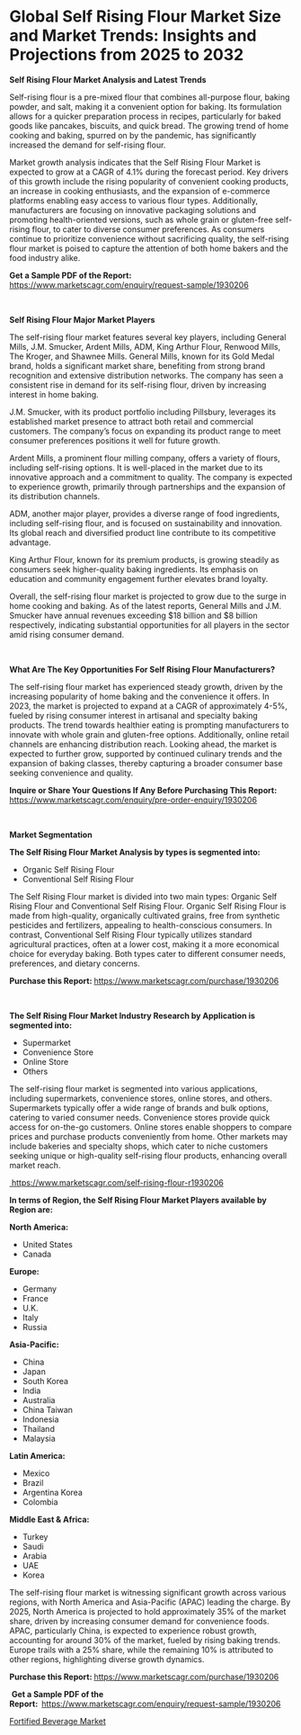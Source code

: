 <p><h1>Global Self Rising Flour Market Size and Market Trends: Insights and Projections from 2025 to 2032</h1></p><p><strong>Self Rising Flour Market Analysis and Latest Trends</strong></p>
<p><p>Self-rising flour is a pre-mixed flour that combines all-purpose flour, baking powder, and salt, making it a convenient option for baking. Its formulation allows for a quicker preparation process in recipes, particularly for baked goods like pancakes, biscuits, and quick bread. The growing trend of home cooking and baking, spurred on by the pandemic, has significantly increased the demand for self-rising flour.</p><p>Market growth analysis indicates that the Self Rising Flour Market is expected to grow at a CAGR of 4.1% during the forecast period. Key drivers of this growth include the rising popularity of convenient cooking products, an increase in cooking enthusiasts, and the expansion of e-commerce platforms enabling easy access to various flour types. Additionally, manufacturers are focusing on innovative packaging solutions and promoting health-oriented versions, such as whole grain or gluten-free self-rising flour, to cater to diverse consumer preferences. As consumers continue to prioritize convenience without sacrificing quality, the self-rising flour market is poised to capture the attention of both home bakers and the food industry alike.</p></p>
<p><strong>Get a Sample PDF of the Report:&nbsp;</strong> <a href="https://www.marketscagr.com/enquiry/request-sample/1930206?utm_campaign=2313&utm_medium=2&utm_source=Github&utm_content=ia&utm_term=14022025&utm_id=self-rising-flour">https://www.marketscagr.com/enquiry/request-sample/1930206</a></p>
<p>&nbsp;</p>
<p><strong>Self Rising Flour Major Market Players</strong></p>
<p><p>The self-rising flour market features several key players, including General Mills, J.M. Smucker, Ardent Mills, ADM, King Arthur Flour, Renwood Mills, The Kroger, and Shawnee Mills. General Mills, known for its Gold Medal brand, holds a significant market share, benefiting from strong brand recognition and extensive distribution networks. The company has seen a consistent rise in demand for its self-rising flour, driven by increasing interest in home baking.</p><p>J.M. Smucker, with its product portfolio including Pillsbury, leverages its established market presence to attract both retail and commercial customers. The company’s focus on expanding its product range to meet consumer preferences positions it well for future growth.</p><p>Ardent Mills, a prominent flour milling company, offers a variety of flours, including self-rising options. It is well-placed in the market due to its innovative approach and a commitment to quality. The company is expected to experience growth, primarily through partnerships and the expansion of its distribution channels.</p><p>ADM, another major player, provides a diverse range of food ingredients, including self-rising flour, and is focused on sustainability and innovation. Its global reach and diversified product line contribute to its competitive advantage.</p><p>King Arthur Flour, known for its premium products, is growing steadily as consumers seek higher-quality baking ingredients. Its emphasis on education and community engagement further elevates brand loyalty.</p><p>Overall, the self-rising flour market is projected to grow due to the surge in home cooking and baking. As of the latest reports, General Mills and J.M. Smucker have annual revenues exceeding $18 billion and $8 billion respectively, indicating substantial opportunities for all players in the sector amid rising consumer demand.</p></p>
<p>&nbsp;</p>
<p><strong>What Are The Key Opportunities For Self Rising Flour Manufacturers?</strong></p>
<p><p>The self-rising flour market has experienced steady growth, driven by the increasing popularity of home baking and the convenience it offers. In 2023, the market is projected to expand at a CAGR of approximately 4-5%, fueled by rising consumer interest in artisanal and specialty baking products. The trend towards healthier eating is prompting manufacturers to innovate with whole grain and gluten-free options. Additionally, online retail channels are enhancing distribution reach. Looking ahead, the market is expected to further grow, supported by continued culinary trends and the expansion of baking classes, thereby capturing a broader consumer base seeking convenience and quality.</p></p>
<p><strong>Inquire or Share Your Questions If Any Before Purchasing This Report:</strong> <a href="https://www.marketscagr.com/enquiry/pre-order-enquiry/1930206?utm_campaign=2313&utm_medium=2&utm_source=Github&utm_content=ia&utm_term=14022025&utm_id=self-rising-flour">https://www.marketscagr.com/enquiry/pre-order-enquiry/1930206</a></p>
<p>&nbsp;</p>
<p><strong>Market Segmentation</strong></p>
<p><strong>The Self Rising Flour Market Analysis by types is segmented into:</strong></p>
<p><ul><li>Organic Self Rising Flour</li><li>Conventional Self Rising Flour</li></ul></p>
<p><p>The Self Rising Flour market is divided into two main types: Organic Self Rising Flour and Conventional Self Rising Flour. Organic Self Rising Flour is made from high-quality, organically cultivated grains, free from synthetic pesticides and fertilizers, appealing to health-conscious consumers. In contrast, Conventional Self Rising Flour typically utilizes standard agricultural practices, often at a lower cost, making it a more economical choice for everyday baking. Both types cater to different consumer needs, preferences, and dietary concerns.</p></p>
<p><strong>Purchase this Report:&nbsp;</strong><a href="https://www.marketscagr.com/purchase/1930206?utm_campaign=2313&utm_medium=2&utm_source=Github&utm_content=ia&utm_term=14022025&utm_id=self-rising-flour">https://www.marketscagr.com/purchase/1930206</a></p>
<p>&nbsp;</p>
<p><strong>The Self Rising Flour Market Industry Research by Application is segmented into:</strong></p>
<p><ul><li>Supermarket</li><li>Convenience Store</li><li>Online Store</li><li>Others</li></ul></p>
<p><p>The self-rising flour market is segmented into various applications, including supermarkets, convenience stores, online stores, and others. Supermarkets typically offer a wide range of brands and bulk options, catering to varied consumer needs. Convenience stores provide quick access for on-the-go customers. Online stores enable shoppers to compare prices and purchase products conveniently from home. Other markets may include bakeries and specialty shops, which cater to niche customers seeking unique or high-quality self-rising flour products, enhancing overall market reach.</p></p>
<p><a href="https://www.marketscagr.com/self-rising-flour-r1930206?utm_campaign=2313&utm_medium=2&utm_source=Github&utm_content=ia&utm_term=14022025&utm_id=self-rising-flour">&nbsp;https://www.marketscagr.com/self-rising-flour-r1930206</a></p>
<p><strong>In terms of Region, the Self Rising Flour Market Players available by Region are:</strong></p>
<p>
    <p> <strong> North America: </strong>
        <ul>
            <li>United States</li>
            <li>Canada</li>
        </ul>
        </p> 
    <p> <strong> Europe: </strong>
        <ul>
            <li>Germany</li>
            <li>France</li>
            <li>U.K.</li>
            <li>Italy</li>
            <li>Russia</li>
        </ul>
        </p> 
    <p> <strong> Asia-Pacific: </strong>
        <ul>
            <li>China</li>
            <li>Japan</li>
            <li>South Korea</li>
            <li>India</li>
            <li>Australia</li>
            <li>China Taiwan</li>
            <li>Indonesia</li>
            <li>Thailand</li>
            <li>Malaysia</li>
        </ul>
        </p> 
    <p> <strong> Latin America: </strong>
        <ul>
            <li>Mexico</li>
            <li>Brazil</li>
            <li>Argentina Korea</li>
            <li>Colombia</li>
        </ul>
        </p> 
    <p> <strong> Middle East & Africa: </strong>
        <ul>
            <li>Turkey</li>
            <li>Saudi</li>
            <li>Arabia</li>
            <li>UAE</li>
            <li>Korea</li>
        </ul>
    </p>
    </p>
<p><p>The self-rising flour market is witnessing significant growth across various regions, with North America and Asia-Pacific (APAC) leading the charge. By 2025, North America is projected to hold approximately 35% of the market share, driven by increasing consumer demand for convenience foods. APAC, particularly China, is expected to experience robust growth, accounting for around 30% of the market, fueled by rising baking trends. Europe trails with a 25% share, while the remaining 10% is attributed to other regions, highlighting diverse growth dynamics.</p></p>
<p><strong>Purchase this Report: </strong><a href="https://www.marketscagr.com/purchase/1930206?utm_campaign=2313&utm_medium=2&utm_source=Github&utm_content=ia&utm_term=14022025&utm_id=self-rising-flour">https://www.marketscagr.com/purchase/1930206</a></p>
<p>&nbsp;<strong>Get a Sample PDF of the Report:&nbsp;&nbsp;</strong><a href="https://www.marketscagr.com/enquiry/request-sample/1930206?utm_campaign=2313&utm_medium=2&utm_source=Github&utm_content=ia&utm_term=14022025&utm_id=self-rising-flour">https://www.marketscagr.com/enquiry/request-sample/1930206</a></p>
<p><strong></strong></p>
<p><p><a href="https://github.com/steidmindy199393/Market-Research-Report-List-1/blob/main/fortified-beverage-market.md?utm_campaign=2313&utm_medium=2&utm_source=Github&utm_content=ia&utm_term=14022025&utm_id=self-rising-flour">Fortified Beverage Market</a></p></p>